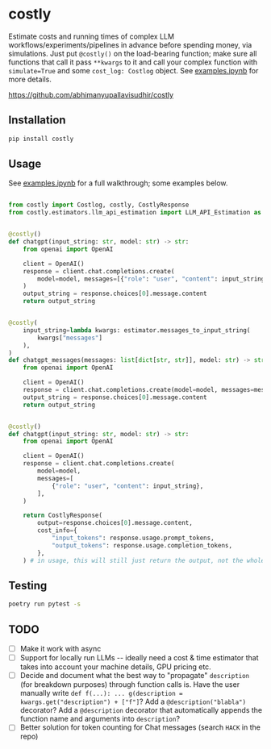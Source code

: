 # costly
Estimate costs and running times of complex LLM workflows/experiments/pipelines in advance before spending money, via simulations. Just put `@costly()` on the load-bearing function; make sure all functions that call it pass `**kwargs` to it and call your complex function with `simulate=True` and some `cost_log: Costlog` object. See [examples.ipynb](examples.ipynb) for more details.

https://github.com/abhimanyupallavisudhir/costly

## Installation

```bash
pip install costly
```

## Usage

See [examples.ipynb](examples.ipynb) for a full walkthrough; some examples below.

```python

from costly import Costlog, costly, CostlyResponse
from costly.estimators.llm_api_estimation import LLM_API_Estimation as estimator


@costly()
def chatgpt(input_string: str, model: str) -> str:
    from openai import OpenAI

    client = OpenAI()
    response = client.chat.completions.create(
        model=model, messages=[{"role": "user", "content": input_string}]
    )
    output_string = response.choices[0].message.content
    return output_string


@costly(
    input_string=lambda kwargs: estimator.messages_to_input_string(
        kwargs["messages"]
    ),
)
def chatgpt_messages(messages: list[dict[str, str]], model: str) -> str:
    from openai import OpenAI

    client = OpenAI()
    response = client.chat.completions.create(model=model, messages=messages)
    output_string = response.choices[0].message.content
    return output_string


@costly()
def chatgpt(input_string: str, model: str) -> str:
    from openai import OpenAI

    client = OpenAI()
    response = client.chat.completions.create(
        model=model,
        messages=[
            {"role": "user", "content": input_string},
        ],
    )

    return CostlyResponse(
        output=response.choices[0].message.content,
        cost_info={
            "input_tokens": response.usage.prompt_tokens,
            "output_tokens": response.usage.completion_tokens,
        },
    ) # in usage, this will still just return the output, not the whole CostlyResponse object

```

## Testing

```bash
poetry run pytest -s
```

## TODO

- [ ] Make it work with async
- [ ] Support for locally run LLMs -- ideally need a cost & time estimator that takes into account your machine details, GPU pricing etc.
- [ ] Decide and document what the best way to "propagate" `description` (for breakdown purposes) through function calls is. Have the user manually write `def f(...): ... g(description = kwargs.get("description") + ["f"]`? Add a `@description("blabla")` decorator? Add a `@description` decorator that automatically appends the function name and arguments into `description`?
- [ ] Better solution for token counting for Chat messages (search `HACK` in the repo)
